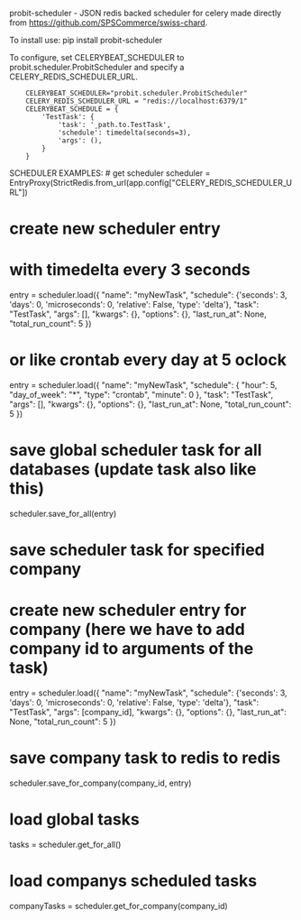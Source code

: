 probit-scheduler - JSON redis backed scheduler for celery made directly from https://github.com/SPSCommerce/swiss-chard.

To install use:
	pip install probit-scheduler


To configure, set CELERYBEAT_SCHEDULER to probit.scheduler.ProbitScheduler and specify a CELERY_REDIS_SCHEDULER_URL.
```
    CELERYBEAT_SCHEDULER="probit.scheduler.ProbitScheduler"
	CELERY_REDIS_SCHEDULER_URL = "redis://localhost:6379/1"
	CELERYBEAT_SCHEDULE = {
	    'TestTask': {
	        'task': '¸path.to.TestTask',
	        'schedule': timedelta(seconds=3),
	        'args': (),
	    }
	}
```

SCHEDULER EXAMPLES:
    # get scheduler
    scheduler = EntryProxy(StrictRedis.from_url(app.config["CELERY_REDIS_SCHEDULER_URL"])

# create new scheduler entry
# with timedelta every 3 seconds
entry = scheduler.load({
    "name": "myNewTask",
    "schedule": {'seconds': 3, 'days': 0, 'microseconds': 0, 'relative': False, 'type': 'delta'},
    "task": "TestTask",
    "args": [],
    "kwargs": {},
    "options": {},
    "last_run_at": None,
    "total_run_count": 5
})
# or like crontab every day at 5 oclock
entry = scheduler.load({
    "name": "myNewTask",
    "schedule": { "hour": 5, "day_of_week": "*", "type": "crontab", "minute": 0 },
    "task": "TestTask",
    "args": [],
    "kwargs": {},
    "options": {},
    "last_run_at": None,
    "total_run_count": 5
})

# save global scheduler task for all databases (update task also like this)
scheduler.save_for_all(entry)

# save scheduler task for specified company
# create new scheduler entry for company (here we have to add company id to arguments of the task)
entry = scheduler.load({
    "name": "myNewTask",
    "schedule": {'seconds': 3, 'days': 0, 'microseconds': 0, 'relative': False, 'type': 'delta'},
    "task": "TestTask",
    "args": [company_id],
    "kwargs": {},
    "options": {},
    "last_run_at": None,
    "total_run_count": 5
})
# save company task to redis to redis
scheduler.save_for_company(company_id, entry)

# load global tasks
tasks = scheduler.get_for_all()

# load companys scheduled tasks
companyTasks = scheduler.get_for_company(company_id)
